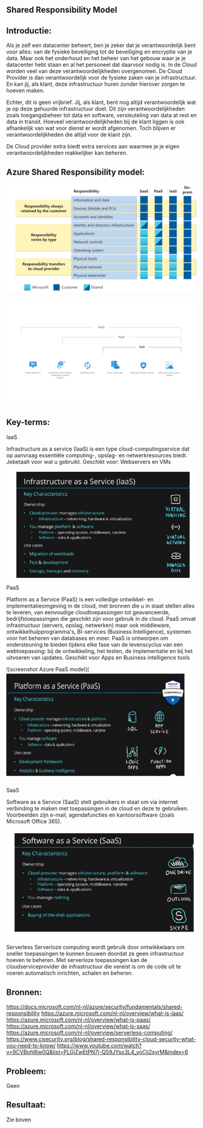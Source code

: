 ## Shared Responsibility Model


## Introductie:

Als je zelf een datacenter beheert, ben je zeker dat je verantwoordelijk bent voor alles: van de fysieke beveiliging tot de beveiliging en encryptie van je data. Maar ook het onderhoud en het beheer van het gebouw waar je je datacenter hebt staan en al het personeel dat daarvoor nodig is.
In de Cloud worden veel van deze verantwoordelijkheden overgenomen. De Cloud Provider is dan verantwoordelijk voor de fysieke zaken van je infrastructuur. En kan jij, als klant, deze infrastructuur huren zonder hierover zorgen te hoeven maken.

Echter, dit is geen vrijbrief. Jij, als klant, bent nog altijd verantwoordelijk wat je op deze gehuurde infrastructuur doet. Dit zijn verantwoordelijkheden zoals toegangsbeheer tot data en software, versleuteling van data at rest en data in transit.
Hoeveel verantwoordelijkheden bij de klant liggen is ook afhankelijk van wat voor dienst er wordt afgenomen. Toch blijven er verantwoordelijkheden die altijd voor de klant zijn.

De Cloud provider extra biedt extra services aan waarmee je je eigen verantwoordelijkheden makkelijker kan beheren.


## Azure Shared Responsibility model:

![screenshot shared respon.model]( https://github.com/techgrounds/cloud-6-repo-AzizaAdam/blob/main/00_includes/AZ10/AZ10-shared%20respon.%20model.jpg)

![screenshot shared respon.model]( https://github.com/techgrounds/cloud-6-repo-AzizaAdam/blob/main/00_includes/AZ10/Az10%20shared%20respon%20model%20.jpg)



## Key-terms:
IaaS

Infrastructure as a service (IaaS) is een type cloud-computingservice dat op aanvraag essentiële computing-, opslag- en netwerkresources biedt. Jebetaalt voor wat u gebruikt. Geschikt voor: Webservers en VMs


![screenshot IaaS model]( https://github.com/techgrounds/cloud-6-repo-AzizaAdam/blob/main/00_includes/AZ10/IaaS.jpg)



PaaS

Platform as a Service (PaaS) is een volledige ontwikkel- en implementatieomgeving in de cloud, met bronnen die u in staat stellen alles te leveren, van eenvoudige cloudtoepassingen tot geavanceerde, bedrijfstoepassingen die geschikt zijn voor gebruik in de cloud. PaaS omvat infrastructuur (servers, opslag, netwerken) maar ook middleware, ontwikkelhulpprogramma's, BI-services (Business Intelligence), systemen voor het beheren van databases en meer. PaaS is ontworpen om ondersteuning te bieden tijdens elke fase van de levenscyclus van een webtoepassing: bij de ontwikkeling, het testen, de implementatie en bij het uitvoeren van updates. Geschikt voor Apps en Business intelligence tools


![screenshot Azure PaaS model]( ![screenshot PaaS model]( https://github.com/techgrounds/cloud-6-repo-AzizaAdam/blob/main/00_includes/AZ10/Paas.jpg)



SaaS

Software as a Service (SaaS) stelt gebruikers in staat om via internet verbinding te maken met toepassingen in de cloud en deze te gebruiken. Voorbeelden zijn e-mail, agendafuncties en kantoorsoftware (zoals Microsoft Office 365).

![screenshot SaaS model]( https://github.com/techgrounds/cloud-6-repo-AzizaAdam/blob/main/00_includes/AZ10/SaaS.jpg)




Serverless
Serverloze computing wordt gebruik door ontwikkelaars om sneller toepassingen te kunnen bouwen doordat ze geen infrastructuur hoeven te beheren. Met serverloze toepassingen kan de cloudserviceprovider de infrastructuur die vereist is om de code uit te voeren automatisch inrichten, schalen en beheren.




## Bronnen:
https://docs.microsoft.com/nl-nl/azure/security/fundamentals/shared-responsibility
https://azure.microsoft.com/nl-nl/overview/what-is-iaas/
https://azure.microsoft.com/nl-nl/overview/what-is-paas/
https://azure.microsoft.com/nl-nl/overview/what-is-saas/
https://azure.microsoft.com/nl-nl/overview/serverless-computing/
https://www.cisecurity.org/blog/shared-responsibility-cloud-security-what-you-need-to-know/
https://www.youtube.com/watch?v=9CVBohl6w0Q&list=PLGjZwEtPN7j-Q59JYso3L4_yoCjj2syrM&index=6



## Probleem:
Geen


## Resultaat:
Zie boven
